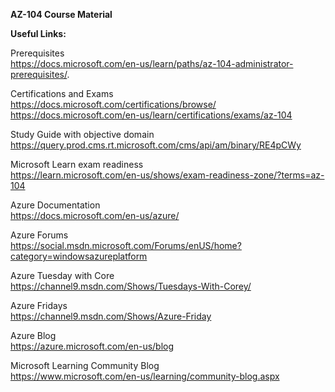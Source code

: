 **AZ-104 Course Material**<br />

**Useful Links:**</font><br />

Prerequisites<br />
https://docs.microsoft.com/en-us/learn/paths/az-104-administrator-prerequisites/.

Certifications and Exams<br />
https://docs.microsoft.com/certifications/browse/
https://docs.microsoft.com/en-us/learn/certifications/exams/az-104

Study Guide with objective domain<br />
https://query.prod.cms.rt.microsoft.com/cms/api/am/binary/RE4pCWy

Microsoft Learn exam readiness<br />
https://learn.microsoft.com/en-us/shows/exam-readiness-zone/?terms=az-104

Azure Documentation<br />
https://docs.microsoft.com/en-us/azure/

Azure Forums<br />
https://social.msdn.microsoft.com/Forums/enUS/home?category=windowsazureplatform

Azure Tuesday with Core<br />
https://channel9.msdn.com/Shows/Tuesdays-With-Corey/

Azure Fridays<br />
https://channel9.msdn.com/Shows/Azure-Friday

Azure Blog<br />
https://azure.microsoft.com/en-us/blog

Microsoft Learning Community Blog<br />
https://www.microsoft.com/en-us/learning/community-blog.aspx